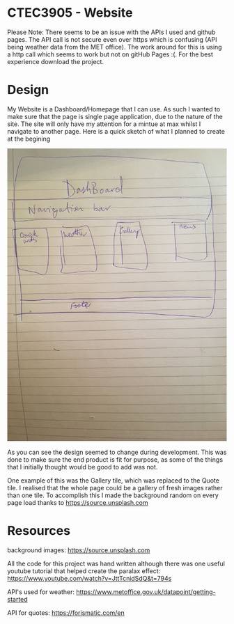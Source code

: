# CTEC3905 - Website

Please Note: There seems to be an issue with the APIs I used and github pages. The API call is not secure even over https which is confusing (API being weather data from the MET office). The work around for this is using a http call which seems to work but not on gitHub Pages :(. For the best experience download the project.


# Design

My Website is a Dashboard/Homepage that I can use. As such I wanted to make sure that the page is single page application, due to the nature of the site. The site will only have my attention for a mintue at max whilst I navigate to another page. Here is a quick sketch of what I planned to create at the begining

![Alt text](imgs/design.jpeg)

As you can see the design seemed to change during development. This was done to make sure the end product is fit for purpose, as some of the things that I initially thought would be good to add was not.

One example of this was the Gallery tile, which was replaced to the Quote tile. I realised that the whole page could be a gallery of fresh images rather than one tile. To accomplish this I made the background random on every page load thanks to https://source.unsplash.com

# Resources

background images: https://source.unsplash.com

All the code for this project was hand written although there was one useful youtube tutorial that helped create the paralax effect: https://www.youtube.com/watch?v=JttTcnidSdQ&t=794s

API's used for weather: https://www.metoffice.gov.uk/datapoint/getting-started

API for quotes:
https://forismatic.com/en

